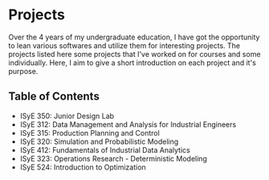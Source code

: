 # Projects

Over the 4 years of my undergraduate education, I have got the opportunity to lean various softwares and utilize them for interesting projects. The projects listed here some projects that I've worked on for courses and some individually. Here, I aim to give a short introduction on each project and it's purpose. 

## Table of Contents
* ISyE 350: Junior Design Lab
* ISyE 312: Data Management and Analysis for Industrial Engineers
* ISyE 315: Production Planning and Control
* ISyE 320: Simulation and Probabilistic Modeling 
* ISyE 412: Fundamentals of Industrial Data Analytics
* ISyE 323: Operations Research - Deterministic Modeling
* ISyE 524: Introduction to Optimization


